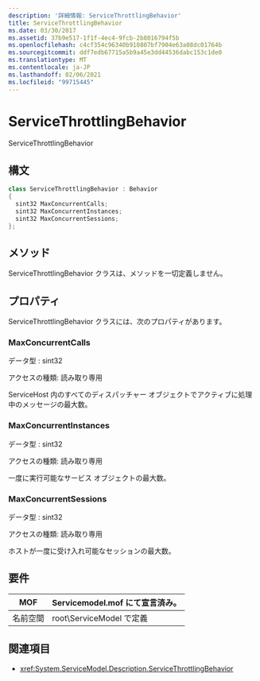 ```yaml
---
description: '詳細情報: ServiceThrottlingBehavior'
title: ServiceThrottlingBehavior
ms.date: 03/30/2017
ms.assetid: 37b9e517-1f1f-4ec4-9fcb-2b8016794f5b
ms.openlocfilehash: c4cf354c96340b910807bf7904e63a08dc01764b
ms.sourcegitcommit: ddf7edb67715a5b9a45e3dd44536dabc153c1de0
ms.translationtype: MT
ms.contentlocale: ja-JP
ms.lasthandoff: 02/06/2021
ms.locfileid: "99715445"
---
```

# <a name="servicethrottlingbehavior"></a>ServiceThrottlingBehavior

ServiceThrottlingBehavior  
  
## <a name="syntax"></a>構文  
  
```csharp  
class ServiceThrottlingBehavior : Behavior  
{  
  sint32 MaxConcurrentCalls;  
  sint32 MaxConcurrentInstances;  
  sint32 MaxConcurrentSessions;  
};  
```  
  
## <a name="methods"></a>メソッド  

 ServiceThrottlingBehavior クラスは、メソッドを一切定義しません。  
  
## <a name="properties"></a>プロパティ  

 ServiceThrottlingBehavior クラスには、次のプロパティがあります。  
  
### <a name="maxconcurrentcalls"></a>MaxConcurrentCalls  

 データ型 : sint32  
  
 アクセスの種類: 読み取り専用  
  
 ServiceHost 内のすべてのディスパッチャー オブジェクトでアクティブに処理中のメッセージの最大数。  
  
### <a name="maxconcurrentinstances"></a>MaxConcurrentInstances  

 データ型 : sint32  
  
 アクセスの種類: 読み取り専用  
  
 一度に実行可能なサービス オブジェクトの最大数。  
  
### <a name="maxconcurrentsessions"></a>MaxConcurrentSessions  

 データ型 : sint32  
  
 アクセスの種類: 読み取り専用  
  
 ホストが一度に受け入れ可能なセッションの最大数。  
  
## <a name="requirements"></a>要件  
  
|MOF|Servicemodel.mof にて宣言済み。|  
|---------|-----------------------------------|  
|名前空間|root\ServiceModel で定義|  
  
## <a name="see-also"></a>関連項目

- <xref:System.ServiceModel.Description.ServiceThrottlingBehavior>

